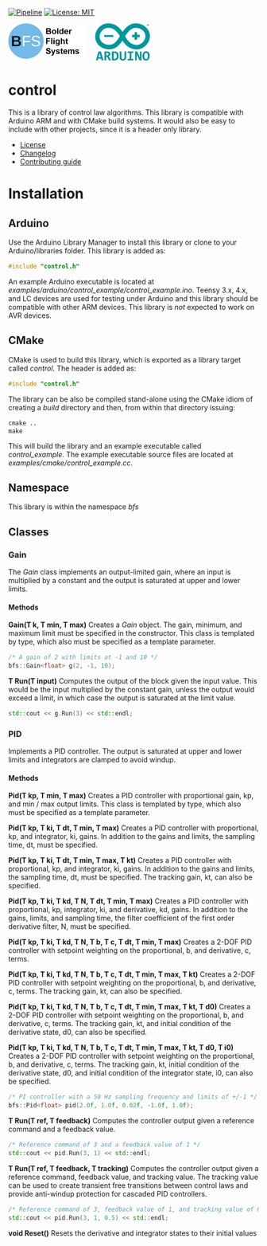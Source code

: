 [![Pipeline](https://gitlab.com/bolderflight/software/control/badges/main/pipeline.svg)](https://gitlab.com/bolderflight/software/control/) [![License: MIT](https://img.shields.io/badge/License-MIT-yellow.svg)](https://opensource.org/licenses/MIT)

![Bolder Flight Systems Logo](img/logo-words_75.png) &nbsp; &nbsp; ![Arduino Logo](img/arduino_logo_75.png)

# control
This is a library of control law algorithms. This library is compatible with Arduino ARM and with CMake build systems. It would also be easy to include with other projects, since it is a header only library.
   * [License](LICENSE.md)
   * [Changelog](CHANGELOG.md)
   * [Contributing guide](CONTRIBUTING.md)

# Installation

## Arduino
Use the Arduino Library Manager to install this library or clone to your Arduino/libraries folder. This library is added as:

```C++
#include "control.h"
```

An example Arduino executable is located at *examples/arduino/control_example/control_example.ino*. Teensy 3.x, 4.x, and LC devices are used for testing under Arduino and this library should be compatible with other ARM devices. This library is *not* expected to work on AVR devices.

## CMake
CMake is used to build this library, which is exported as a library target called *control*. The header is added as:

```C++
#include "control.h"
```

The library can be also be compiled stand-alone using the CMake idiom of creating a *build* directory and then, from within that directory issuing:

```
cmake ..
make
```

This will build the library and an example executable called *control_example*. The example executable source files are located at *examples/cmake/control_example.cc*.

## Namespace
This library is within the namespace *bfs*

## Classes

### Gain
The *Gain* class implements an output-limited gain, where an input is multiplied by a constant and the output is saturated at upper and lower limits.

#### Methods

**Gain(T k, T min, T max)** Creates a *Gain* object. The gain, minimum, and maximum limit must be specified in the constructor. This class is templated by type, which also must be specified as a template parameter.

```C++
/* A gain of 2 with limits at -1 and 10 */
bfs::Gain<float> g(2, -1, 10);
```

**T Run(T input)** Computes the output of the block given the input value. This would be the input multiplied by the constant gain, unless the output would exceed a limit, in which case the output is saturated at the limit value.

```C++
std::cout << g.Run(3) << std::endl;
```

### PID
Implements a PID controller. The output is saturated at upper and lower limits and integrators are clamped to avoid windup.

#### Methods

**Pid(T kp, T min, T max)** Creates a PID controller with proportional gain, kp, and min / max output limits. This class is templated by type, which also must be specified as a template parameter.

**Pid(T kp, T ki, T dt, T min, T max)** Creates a PID controller with proportional, kp, and integrator, ki, gains. In addition to the gains and limits, the sampling time, dt, must be specified.

**Pid(T kp, T ki, T dt, T min, T max, T kt)** Creates a PID controller with proportional, kp, and integrator, ki, gains. In addition to the gains and limits, the sampling time, dt, must be specified. The tracking gain, kt, can also be specified.

**Pid(T kp, T ki, T kd, T N, T dt, T min, T max)** Creates a PID controller with proportional, kp, integrator, ki, and derivative, kd, gains. In addition to the gains, limits, and sampling time, the filter coefficient of the first order derivative filter, N, must be specified.

**Pid(T kp, T ki, T kd, T N, T b, T c, T dt, T min, T max)** Creates a 2-DOF PID controller with setpoint weighting on the proportional, b, and derivative, c, terms.

**Pid(T kp, T ki, T kd, T N, T b, T c, T dt, T min, T max, T kt)** Creates a 2-DOF PID controller with setpoint weighting on the proportional, b, and derivative, c, terms. The tracking gain, kt, can also be specified.

**Pid(T kp, T ki, T kd, T N, T b, T c, T dt, T min, T max, T kt, T d0)** Creates a 2-DOF PID controller with setpoint weighting on the proportional, b, and derivative, c, terms. The tracking gain, kt, and initial condition of the derivative state, d0, can also be specified.

**Pid(T kp, T ki, T kd, T N, T b, T c, T dt, T min, T max, T kt, T d0, T i0)** Creates a 2-DOF PID controller with setpoint weighting on the proportional, b, and derivative, c, terms. The tracking gain, kt, initial condition of the derivative state, d0, and initial condition of the integrator state, i0, can also be specified.

```C++
/* PI controller with a 50 Hz sampling frequency and limits of +/-1 */ 
bfs::Pid<float> pid(2.0f, 1.0f, 0.02f, -1.0f, 1.0f);
```

**T Run(T ref, T feedback)** Computes the controller output given a reference command and a feedback value.

```C++
/* Reference command of 3 and a feedback value of 1 */
std::cout << pid.Run(3, 1) << std::endl;
```

**T Run(T ref, T feedback, T tracking)** Computes the controller output given a reference command, feedback value, and tracking value. The tracking value can be used to create transient free transitions between control laws and provide anti-windup protection for cascaded PID controllers.

```C++
/* Reference command of 3, feedback value of 1, and tracking value of 0.5 */
std::cout << pid.Run(3, 1, 0.5) << std::endl;
```

**void Reset()** Resets the derivative and integrator states to their initial values
